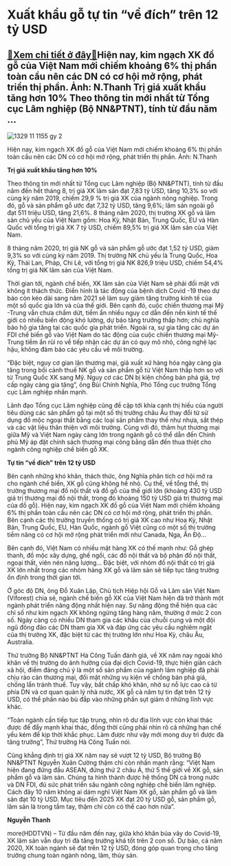 Xuất khẩu gỗ tự tin “về đích” trên 12 tỷ USD
============================================

[:gift:Xem chi tiết ở đây:gift:](https://hddtvn.com/xuat-khau-go-tu-tin-ve-dich-tren-12-ty-usd/)Hiện nay, kim ngạch XK đồ gỗ của Việt Nam mới chiếm khoảng 6% thị phần toàn cầu nên các DN có cơ hội mở rộng, phát triển thị phần. Ảnh: N.Thanh Trị giá xuất khẩu tăng hơn 10% Theo thông tin mới nhất từ Tổng cục Lâm nghiệp (Bộ NN&PTNT), tính từ đầu năm …
-------------------------------------------------------------------------------------------------------------------------------------------------------------------------------------------------------------------------------------------------------------





![1329 11 1155 gy 2](https://haiquanonline.com.vn/stores/news_dataimages/hoannm/092020/10/19/in_article/1329_11-1155_gY_2.jpg?rt=20200911134334 "Hiện nay, kim ngạch XK đồ gỗ của Việt Nam mới chiếm khoảng 6% thị phần toàn cầu nên các DN có cơ hội mở rộng, phát triển thị phần. 	Ảnh: N.Thanh")


Hiện nay, kim ngạch XK đồ gỗ của Việt Nam mới chiếm khoảng 6% thị phần toàn cầu nên các DN có cơ hội mở rộng, phát triển thị phần. Ảnh: N.Thanh



**Trị giá xuất khẩu tăng hơn 10%**


Theo thông tin mới nhất từ Tổng cục Lâm nghiệp (Bộ NN&PTNT), tính từ đầu năm đến hết tháng 8, trị giá XK lâm sản đạt 7,83 tỷ USD, tăng 10,3% so với cùng kỳ năm 2019, chiếm 29,9 % trị giá XK của ngành nông nghiệp. Trong đó, gỗ và sản phẩm gỗ ước đạt 7,32 tỷ USD, tăng 9,6%; lâm sản ngoài gỗ đạt 511 triệu USD, tăng 21,6%. 8 tháng năm 2020, thị trường XK gỗ và lâm sản chủ yếu của Việt Nam gồm: Hoa Kỳ, Nhật Bản, Trung Quốc, EU và Hàn Quốc với tổng trị giá XK 7 tỷ USD, chiếm 89,5% trị giá XK lâm sản của Việt Nam.





8 tháng năm 2020, trị giá NK gỗ và sản phẩm gỗ ước đạt 1,52 tỷ USD, giảm 9,3% so với cùng kỳ năm 2019. Thị trường NK chủ yếu là Trung Quốc, Hoa Kỳ, Thái Lan, Pháp, Chi Lê, với tổng trị giá NK 826,9 triệu USD, chiếm 54,4% tổng trị giá NK lâm sản của Việt Nam.



Thời gian tới, ngành chế biến, XK lâm sản của Việt Nam sẽ phải đối mặt với không ít thách thức. Điển hình là tác động của bệnh dịch Covid -19 theo dự báo còn kéo dài sang năm 2021 sẽ làm suy giảm tăng trưởng kinh tế của một số quốc gia lớn và của thế giới. Bên cạnh đó, cuộc chiến thương mại Mỹ -Trung vẫn chưa chấm dứt, tiềm ẩn nhiều nguy cơ dẫn đến nền kinh tế thế giới có nhiều biến động khó lường, dự báo tăng trưởng thấp hơn; chủ nghĩa bảo hộ gia tăng tại các quốc gia phát triển. Ngoài ra, sự gia tăng các dự án FDI chế biến gỗ vào Việt Nam do tác động của cuộc chiến thương mại Mỹ-Trung tiềm ẩn rủi ro về tiếp nhận các dự án có quy mô nhỏ, công nghệ lạc hậu, không đảm bảo các yêu cầu về môi trường.


“Đặc biệt, nguy cơ gian lận thương mại, giả xuất xứ hàng hóa ngày càng gia tăng trong bối cảnh thuế NK gỗ và sản phẩm gỗ từ Việt Nam thấp hơn so với từ Trung Quốc XK sang Mỹ. Nguy cơ các DN bị kiện chống bán phá giá, trợ cấp ngày càng gia tăng”, ông Bùi Chính Nghĩa, Phó Tổng cục trưởng Tổng cục Lâm nghiệp nhấn mạnh.


Lãnh đạo Tổng cục Lâm nghiệp cũng đề cập tới khía cạnh thị hiếu của người tiêu dùng các sản phẩm gỗ tại một số thị trường châu Âu thay đổi từ sử dụng đồ mộc ngoại thất bằng các loại sản phẩm thay thế như nhựa, sắt thép và các vật liệu thân thiện với môi trường. Cùng với đó, thâm hụt thương mại giữa Mỹ và Việt Nam ngày càng lớn trong ngành gỗ có thể dẫn đến Chính phủ Mỹ áp đặt chính sách thương mại công bằng dẫn đến thua thiệt cho ngành công nghiệp chế biến gỗ XK.


**Tự tin “về đích” trên 12 tỷ USD**


Bên cạnh những khó khăn, thách thức, ông Nghĩa phân tích cơ hội mở ra cho ngành chế biến, XK gỗ cũng không hề nhỏ. Cụ thể, về tổng thể, thị trường thương mại đồ nội thất và đồ gỗ của thế giới lớn (khoảng 430 tỷ USD giá trị thương mại đồ nội thất, trong đó khoảng 150 tỷ USD giá trị thương mại của đồ gỗ). Hiện nay, kim ngạch XK đồ gỗ của Việt Nam mới chiếm khoảng 6% thị phần toàn cầu nên các DN có cơ hội mở rộng, phát triển thị phần. Bên cạnh các thị trường truyền thống có trị giá XK cao như Hoa Kỳ, Nhật Bản, Trung Quốc, EU, Hàn Quốc, ngành gỗ Việt cũng có một số thị trường tiềm năng có cơ hội mở rộng phát triển mới như Canada, Nga, Ấn Độ…


Bên cạnh đó, Việt Nam có nhiều mặt hàng XK có thế mạnh như: Gỗ ghép thanh, đồ mộc xây dựng, ghế ngồi, các đồ nội thất và bộ phận đồ nội thất, ngoại thất, viên nén năng lượng… Đặc biệt, với nhóm đồ nội thất có trị giá XK lớn nhất trong các nhóm hàng XK gỗ và lâm sản sẽ tiếp tục tăng trưởng ổn định trong thời gian tới.


Ở góc độ DN, ông Đỗ Xuân Lập, Chủ tịch Hiệp hội Gỗ và Lâm sản Việt Nam (Viforest) chia sẻ, ngành chế biến gỗ XK của Việt Nam hiện đã trở thành một ngành phát triển năng động nhất hiện nay. Sự năng động thể hiện qua các chỉ số như kim ngạch XK không ngừng tăng hàng năm, thường ở mức 2 con số. Ngày càng có nhiều DN tham gia các khâu của chuỗi cung và một đội ngũ đông đảo các DN tham gia XK và đáp ứng các yêu cầu nghiêm ngặt của thị trường XK, đặc biệt từ các thị trường lớn như Hoa Kỳ, châu Âu, Australia.


Thứ trưởng Bộ NN&PTNT Hà Công Tuấn đánh giá, về XK năm nay ngoài khó khăn về thị trường do ảnh hưởng của đại dịch Covid-19, thực hiện giãn cách xã hội, điểm đáng chú ý là một số sản phẩm của ngành lâm nghiệp đã phải chịu rào cản thương mại, đối mặt những vụ kiện về chống bán phá giá, chống lẩn tránh thuế. Tuy vậy, bất chấp khó khăn, nhờ sự nỗ lực cao cả từ phía DN và cơ quan quản lý nhà nước, XK gỗ cả năm tự tin đạt trên 12 tỷ USD, có thể phần nào bù đắp vào những phần sụt giảm ở những lĩnh vực khác.


“Toàn ngành cần tiếp tục tập trung, nhìn rõ dư địa lĩnh vực còn khai thác được để đẩy mạnh khai thác, đồng thời cũng phải nhìn rõ cả những hạn chế yếu kém để kịp thời khắc phục. Làm được như vậy mới mong duy trì được đà tăng trưởng”, Thứ trưởng Hà Công Tuấn nói.


Cũng khẳng định trị giá XK năm nay sẽ vượt 12 tỷ USD, Bộ trưởng Bộ NN&PTNT Nguyễn Xuân Cường thậm chí còn nhấn mạnh rằng: “Việt Nam hiện đang đứng đầu ASEAN, đứng thứ 2 châu Á, thứ 5 thế giới về XK gỗ, sản phẩm gỗ và lâm sản. Chúng ta hình thành được hệ thống DN cả trong nước và DN FDI, đủ sức phát triển sâu ngành công nghiệp chế biến lâm nghiệp. Cách đây 10 năm không ai dám nghĩ Việt Nam XK gỗ, sản phẩm gỗ và lâm sản đạt 10 tỷ USD. Mục tiêu đến 2025 XK đạt 20 tỷ USD gỗ, sản phẩm gỗ, lâm sản là trong tầm tay, thậm chí còn có thể cao hơn nữa”.




**Nguyễn Thanh**



more(HDDTVN) – Từ đầu năm đến nay, giữa khó khăn bủa vây do Covid-19, XK lâm sản vẫn duy trì đà tăng trưởng khá tốt trên 2 con số. Dự báo, cả năm 2020, XK toàn ngành sẽ đạt trên 12 tỷ USD, đóng góp quan trọng cho tăng trưởng chung toàn ngành nông, lâm, thủy sản.

